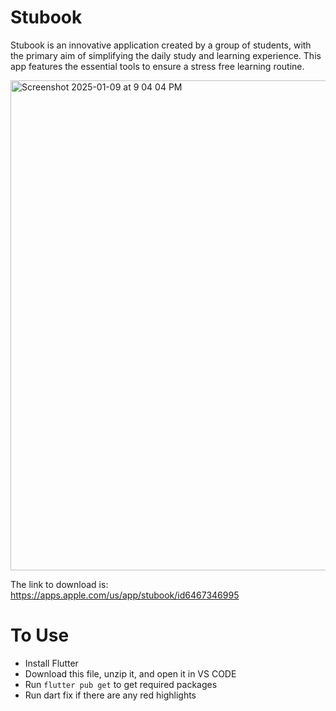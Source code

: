 # Stubook

Stubook is an innovative application created by a group of students, with the primary aim of simplifying the daily study and learning experience. This app features the essential tools to ensure a stress free learning routine.

<img width="784" alt="Screenshot 2025-01-09 at 9 04 04 PM" src="https://github.com/user-attachments/assets/dc8018b8-b722-4157-9431-1193a9d57b42" />

The link to download is: https://apps.apple.com/us/app/stubook/id6467346995
# To Use
- Install Flutter
- Download this file, unzip it, and open it in VS CODE
- Run ```flutter pub get``` to get required packages
- Run dart fix if there are any red highlights
